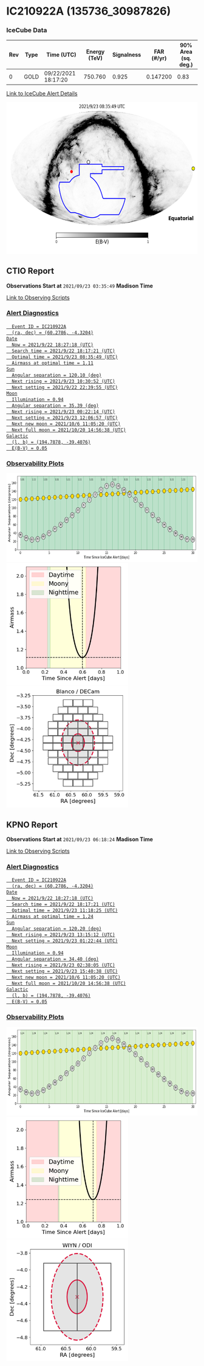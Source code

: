# IC210922A (135736_30987826)

### IceCube Data

| Rev | Type | Time (UTC) | Energy (TeV) | Signalness | FAR (#/yr) | 90% Area (sq. deg.) |
| --- | --- | --- | --- | --- | --- | --- |
| 0 | GOLD | 09/22/2021  18:17:20 | 750.760 | 0.925 | 0.147200 | 0.83 |

<a href="https://gcn.gsfc.nasa.gov/gcn/notices_amon_g_b/135736_30987826.amon" target="_blank">Link to IceCube Alert Details</a>

<a href="https://rmorgan10.github.io/AlertMonitoring/IC210922A_0/CTIO_skymap.png" target="_blank">
  <img src="CTIO_skymap.png" alt="CTIO Skymap" style="width:700px;height:400px;">
</a>


## CTIO Report

**Observations Start at**  `2021/09/23 03:35:49`  **Madison Time**

<a href="https://github.com/rmorgan10/AlertMonitoring/blob/main/IC210922A_0/CTIO.json" target="_blank">Link to Observing Scripts

### Alert Diagnostics

```Event
  Event ID = IC210922A
  (ra, dec) = (60.2786, -4.3204)
Date
  Now = 2021/9/22 18:27:18 (UTC)
  Search time = 2021/9/22 18:17:21 (UTC)
  Optimal time = 2021/9/23 08:35:49 (UTC)
  Airmass at optimal time = 1.11
Sun
  Angular separation = 120.10 (deg)
  Next rising = 2021/9/23 10:30:52 (UTC)
  Next setting = 2021/9/22 22:39:55 (UTC)
Moon
  Illumination = 0.94
  Angular separation = 35.39 (deg)
  Next rising = 2021/9/23 00:22:14 (UTC)
  Next setting = 2021/9/23 12:06:57 (UTC)
  Next new moon = 2021/10/6 11:05:20 (UTC)
  Next full moon = 2021/10/20 14:56:38 (UTC)
Galactic
  (l, b) = (194.7878, -39.4076)
  E(B-V) = 0.05
```
### Observability Plots

<a href="https://rmorgan10.github.io/AlertMonitoring/IC210922A_0/CTIO_forecast.png" target="_blank">
  <img src="CTIO_forecast.png" alt="CTIO Forecast" style="width:700px;height:233px;">
</a>

<a href="https://rmorgan10.github.io/AlertMonitoring/IC210922A_0/CTIO_airmass.png" target="_blank">
  <img src="CTIO_airmass.png" alt="CTIO Airmass" style="width:320px;height:320px;">
</a>
<a href="https://rmorgan10.github.io/AlertMonitoring/IC210922A_0/CTIO_fov.png" target="_blank">
  <img src="CTIO_fov.png" alt="CTIO FoV" style="width:320px;height:320px;">
</a>


## KPNO Report

**Observations Start at**  `2021/09/23 06:18:24`  **Madison Time**

<a href="https://github.com/rmorgan10/AlertMonitoring/blob/main/IC210922A_0/KPNO.json" target="_blank">Link to Observing Scripts

### Alert Diagnostics

```Event
  Event ID = IC210922A
  (ra, dec) = (60.2786, -4.3204)
Date
  Now = 2021/9/22 18:27:18 (UTC)
  Search time = 2021/9/22 18:17:21 (UTC)
  Optimal time = 2021/9/23 11:18:25 (UTC)
  Airmass at optimal time = 1.24
Sun
  Angular separation = 120.20 (deg)
  Next rising = 2021/9/23 13:15:12 (UTC)
  Next setting = 2021/9/23 01:22:44 (UTC)
Moon
  Illumination = 0.94
  Angular separation = 34.40 (deg)
  Next rising = 2021/9/23 02:38:05 (UTC)
  Next setting = 2021/9/23 15:40:38 (UTC)
  Next new moon = 2021/10/6 11:05:20 (UTC)
  Next full moon = 2021/10/20 14:56:38 (UTC)
Galactic
  (l, b) = (194.7878, -39.4076)
  E(B-V) = 0.05
```
### Observability Plots

<a href="https://rmorgan10.github.io/AlertMonitoring/IC210922A_0/KPNO_forecast.png" target="_blank">
  <img src="KPNO_forecast.png" alt="KPNO Forecast" style="width:700px;height:233px;">
</a>

<a href="https://rmorgan10.github.io/AlertMonitoring/IC210922A_0/KPNO_airmass.png" target="_blank">
  <img src="KPNO_airmass.png" alt="KPNO Airmass" style="width:320px;height:320px;">
</a>
<a href="https://rmorgan10.github.io/AlertMonitoring/IC210922A_0/KPNO_fov.png" target="_blank">
  <img src="KPNO_fov.png" alt="KPNO FoV" style="width:320px;height:320px;">
</a>

